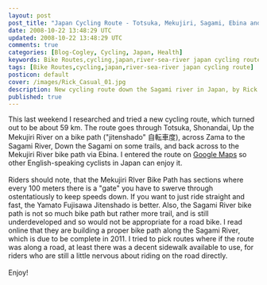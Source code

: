 ```yaml
---           
layout: post
post_title: "Japan Cycling Route - Totsuka, Mekujiri, Sagami, Ebina and back"
date: 2008-10-22 13:48:29 UTC
updated: 2008-10-22 13:48:29 UTC
comments: true
categories: [Blog-Cogley, Cycling, Japan, Health]
keywords: Bike Routes,cycling,japan,river-sea-river japan cycling route
tags: [Bike Routes,cycling,japan,river-sea-river japan cycling route]
posticon: default
cover: /images/Rick_Casual_01.jpg
description: New cycling route down the Sagami river in Japan, by Rick Cogley. 
published: true
---
```

 
This last weekend I researched and tried a new cycling route, which turned out to be about 59 km. The route goes through Totsuka, Shonandai, Up the Mekujiri River on a bike path ("jitenshado" 自転車度), across Zama to the Sagami River, Down the Sagami on some trails, and back across to the Mekujiri River bike path via Ebina. I entered the route on [Google Maps](http://maps.google.com/maps/ms?ie=UTF&msa=0&msid=%20103784915361440638280.0004547cee94193fdd0bb) so other English-speaking cyclists in Japan can enjoy it.<br /><br />Riders should note, that the Mekujiri RIver Bike Path has sections where every 100 meters there is a "gate" you have to swerve through ostentatiously to keep speeds down. If you want to just ride straight and fast, the Yamato Fujisawa Jitenshado is better. Also, the Sagami River bike path is not so much bike path but rather more trail, and is still underdeveloped and so would not be appropriate for a road bike. I read online that they are building a proper bike path along the Sagami River, which is due to be complete in 2011. I tried to pick routes where if the route was along a road, at least there was a decent sidewalk available to use, for riders who are still a little nervous about riding on the road directly.<br /><br />Enjoy!